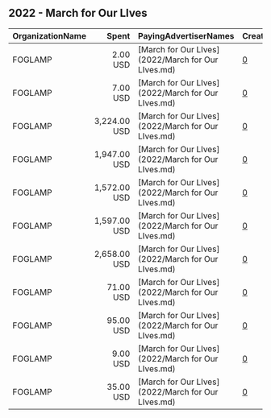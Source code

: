 ## 2022 - March for Our LIves 
|OrganizationName|Spent|PayingAdvertiserNames|CreativeUrls|Impressions|Genders|AgeBrackets|CountryCodes|BillingAddresses|CandidateBallotInformation|
|:---|---:|:---|:---|---:|:---|:---|:---|:---|:---|
|FOGLAMP|2.00 USD|[March for Our LIves](2022/March for Our LIves.md)|[0](https://www.snap.com/political-ads/asset/3cd7c49646b18de287466bc5b9df4419e259f7b0c4eed077d3da0122b2f4237a?mediaType=mp4)|392||18+|united states|"One Thomas Circle,Washigton,20005,US"|March for Our Lives|
|FOGLAMP|7.00 USD|[March for Our LIves](2022/March for Our LIves.md)|[0](https://www.snap.com/political-ads/asset/7d0ea1d9c38812fcc3cc714e61c9a64225361e2b98a30c013a5ad5fea9e3397b?mediaType=mp4)|621||18+|united states|"One Thomas Circle,Washigton,20005,US"|March for Our Lives|
|FOGLAMP|3,224.00 USD|[March for Our LIves](2022/March for Our LIves.md)|[0](https://www.snap.com/political-ads/asset/89d4dbe3e97664e3043d0eb349db425c777f4e6a33fa68a2801b5beec935f048?mediaType=mp4)|413,111||18+|united states|"One Thomas Circle,Washigton,20005,US"||
|FOGLAMP|1,947.00 USD|[March for Our LIves](2022/March for Our LIves.md)|[0](https://www.snap.com/political-ads/asset/3cd7c49646b18de287466bc5b9df4419e259f7b0c4eed077d3da0122b2f4237a?mediaType=mp4)|250,075||18+|united states|"One Thomas Circle,Washigton,20005,US"||
|FOGLAMP|1,572.00 USD|[March for Our LIves](2022/March for Our LIves.md)|[0](https://www.snap.com/political-ads/asset/a41f54540bda9fa37c1fca7d63ed0c98fc6245fe9dd09b50bd31de57bc0259f5?mediaType=mp4)|203,553||18+|united states|"One Thomas Circle,Washigton,20005,US"||
|FOGLAMP|1,597.00 USD|[March for Our LIves](2022/March for Our LIves.md)|[0](https://www.snap.com/political-ads/asset/38a88d3a432c47e943bff536e8f6904f891c0d12a8c9b51934f250c1b8de5655?mediaType=mp4)|205,893||18+|united states|"One Thomas Circle,Washigton,20005,US"||
|FOGLAMP|2,658.00 USD|[March for Our LIves](2022/March for Our LIves.md)|[0](https://www.snap.com/political-ads/asset/7d0ea1d9c38812fcc3cc714e61c9a64225361e2b98a30c013a5ad5fea9e3397b?mediaType=mp4)|342,328||18+|united states|"One Thomas Circle,Washigton,20005,US"||
|FOGLAMP|71.00 USD|[March for Our LIves](2022/March for Our LIves.md)|[0](https://www.snap.com/political-ads/asset/89d4dbe3e97664e3043d0eb349db425c777f4e6a33fa68a2801b5beec935f048?mediaType=mp4)|4,762||18+|united states|"One Thomas Circle,Washigton,20005,US"|March for Our Lives|
|FOGLAMP|95.00 USD|[March for Our LIves](2022/March for Our LIves.md)|[0](https://www.snap.com/political-ads/asset/3cd7c49646b18de287466bc5b9df4419e259f7b0c4eed077d3da0122b2f4237a?mediaType=mp4)|8,028||18+|united states|"One Thomas Circle,Washigton,20005,US"|March for Our Lives|
|FOGLAMP|9.00 USD|[March for Our LIves](2022/March for Our LIves.md)|[0](https://www.snap.com/political-ads/asset/38a88d3a432c47e943bff536e8f6904f891c0d12a8c9b51934f250c1b8de5655?mediaType=mp4)|893||18+|united states|"One Thomas Circle,Washigton,20005,US"|March for Our Lives|
|FOGLAMP|35.00 USD|[March for Our LIves](2022/March for Our LIves.md)|[0](https://www.snap.com/political-ads/asset/a41f54540bda9fa37c1fca7d63ed0c98fc6245fe9dd09b50bd31de57bc0259f5?mediaType=mp4)|3,555||18+|united states|"One Thomas Circle,Washigton,20005,US"|March for Our Lives|

